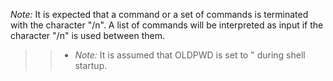 *Note:* It is expected that a command or a set of commands is terminated with the character "/n". A list of commands will be interpreted as input if the character "/n" is used between them.

>> - *Note:* It is assumed that OLDPWD is set to " during shell startup.

